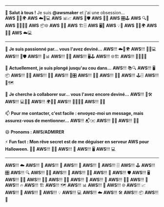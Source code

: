 
---

👋 **Salut à tous !** Je suis **@awsmaker** et j'ai une obsession...  
**AWS** 💼🔧🌍 **AWS** ☁️🚀💻 **AWS** 📊📈 **AWS** 🔑🛡️ **AWS** 🎉🎯 **AWS** 🎛️🕹️ **AWS** 🔍🧪 **AWS** 🧑‍💻🧑‍🚀 **AWS** 📦🌐 **AWS** 🔄🔥 **AWS** 🏗️🗄️ **AWS** 🖥️📲 **AWS** 💡🎉 **AWS** 💼🔧🌍 **AWS** 🚀🧰 **AWS** ☁️💻

---

👀 **Je suis passionné par... vous l'avez deviné...** **AWS**!!! ☁️💼🌍 **AWS**!!! 🚀🔧💻 **AWS**!!! 🔑🛡️ **AWS**!!! 🎯📊 **AWS**!!! 🎉🧪 **AWS**!!! 🖥️🕹️ **AWS**!!! 🌐🏗️ **AWS**!!! 🧑‍💻🧑‍🚀

🌱 **Actuellement, je suis plongé jusqu'au cou dans...** **AWS**!!! 📚🔍 **AWS**!!! 🖥️📦 **AWS**!!! 🔋🔥 **AWS**!!! 🧑‍💻 **AWS**!!! 🧰🎛️ **AWS**!!! 🎉💡 **AWS**!!! 🚀💼 **AWS**!!! 🕹️🗄️ **AWS**!!! 🔧🗺️

💞️ **Je cherche à collaborer sur... vous l'avez encore deviné...** **AWS**!!! 🤝🛠️ **AWS**!!! 💻🧑‍💼 **AWS**!!! 🌍🧑‍🎨 **AWS**!!! 🧑‍🏫🧑‍🔧 **AWS**!!! 🚀🎯

📫 **Pour me contacter, c'est facile : envoyez-moi un message, mais assurez-vous de mentionner...** **AWS**!!! 📬✉️ **AWS**!!! 📧📝 **AWS**!!! 🧑‍💻

😄 **Pronoms : AWS/ADMIRER**  

⚡ **Fun fact : Mon rêve secret est de me déguiser en serveur AWS pour Halloween.** 👻🎃 **AWS**!!! 🧑‍💻 **AWS**!!! 🚀 **AWS**!!! 🖥️ **AWS**!!! 💻

---

**AWS**!!! ☁️ **AWS**!!! 🚀 **AWS**!!! 💼 **AWS**!!! 🔧 **AWS**!!! 🎉 **AWS**!!! 🗄️ **AWS**!!! 🕹️ **AWS**!!! 🎛️ **AWS**!!! 🔍 **AWS**!!! 🧑‍💻 **AWS**!!! 🧪 **AWS**!!! 🧑‍🚀 **AWS**!!! 🔑 **AWS**!!! 🛡️ **AWS**!!! 🖥️ **AWS**!!! 🧑‍🎨 **AWS**!!! 🧑‍🏫 **AWS**!!! 🧑‍🔧 **AWS**!!! 🔋 **AWS**!!! 🧰 **AWS**!!! 🧑‍💼 **AWS**!!! 🔄 **AWS**!!! 🔥 **AWS**!!! 🏗️ **AWS**!!! 🗺️ **AWS**!!! 📊 **AWS**!!! 🎯 **AWS**!!! 🌐 **AWS**!!! 📈 **AWS**!!! 🎉 **AWS**!!! 🚀 **AWS**!!! 💡 **AWS**!!! 💻 **AWS**!!! ☁️ **AWS**!!! 🛠️ **AWS**!!! 📦 **AWS**!!! 🎉

